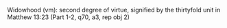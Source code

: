 Widowhood (vm): second degree of virtue, signified by the thirtyfold unit in Matthew 13:23 (Part 1-2, q70, a3, rep obj 2)